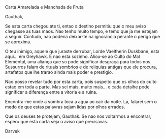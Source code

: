  Carta Amarelada e Manchada de Fruta

Gauthak,

Se esta carta chegou ate ti, entao o destino permitiu que o meu aviso chegasse
as tuas maos. Nao tenho muito tempo, e temo que ja me estejam a seguir.
Contudo, nao poderia deixar-te na ignorancia perante o perigo que se aproxima.

O teu inimigo, aquele que juraste derrubar, Lorde Vaeltherin Duskbane, esta
aqui... em Greyhawk. E nao esta sozinho. Aliou-se ao Culto do Mal Elemental,
uma aliança que so pode significar desgraça para todos nos. Sussurros falam de
rituais sombrios e de reliquias antigas que ele procura, artefatos que lhe
trarao ainda mais poder e prestigio.

Nao posso revelar tudo por esta carta, pois suspeito que os olhos do culto
estao em toda a parte. Mas sei mais, muito mais... e cada detalhe pode
significar a diferença entre a vitoria e a ruina.

Encontra-me onde a sombra toca a agua ao cair da noite. La, falarei sem o medo
de que estas palavras sejam lidas por olhos errados.

Que os deuses te protejam, Gauthak. Se nao nos voltarmos a encontrar, espero
que esta carta seja o aviso que precisavas.

Darvek



















